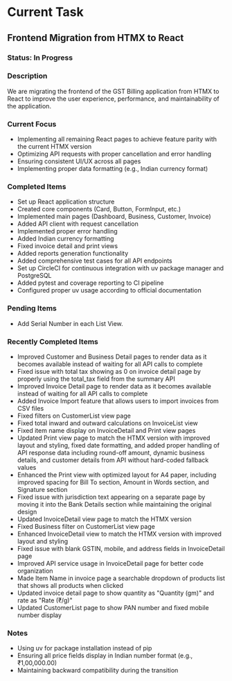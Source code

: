 # Current Task

## Frontend Migration from HTMX to React

### Status: In Progress

### Description
We are migrating the frontend of the GST Billing application from HTMX to React to improve the user experience, performance, and maintainability of the application.

### Current Focus
- Implementing all remaining React pages to achieve feature parity with the current HTMX version
- Optimizing API requests with proper cancellation and error handling
- Ensuring consistent UI/UX across all pages
- Implementing proper data formatting (e.g., Indian currency format)

### Completed Items
- Set up React application structure
- Created core components (Card, Button, FormInput, etc.)
- Implemented main pages (Dashboard, Business, Customer, Invoice)
- Added API client with request cancellation
- Implemented proper error handling
- Added Indian currency formatting
- Fixed invoice detail and print views
- Added reports generation functionality
- Added comprehensive test cases for all API endpoints
- Set up CircleCI for continuous integration with uv package manager and PostgreSQL
- Added pytest and coverage reporting to CI pipeline
- Configured proper uv usage according to official documentation

### Pending Items
- Add Serial Number in each List View.

### Recently Completed Items
- Improved Customer and Business Detail pages to render data as it becomes available instead of waiting for all API calls to complete
- Fixed issue with total tax showing as 0 on invoice detail page by properly using the total_tax field from the summary API
- Improved Invoice Detail page to render data as it becomes available instead of waiting for all API calls to complete
- Added Invoice Import feature that allows users to import invoices from CSV files
- Fixed filters on CustomerList view page
- Fixed total inward and outward calculations on InvoiceList view
- Fixed item name display on InvoiceDetail and Print view pages
- Updated Print view page to match the HTMX version with improved layout and styling, fixed date formatting, and added proper handling of API response data including round-off amount, dynamic business details, and customer details from API without hard-coded fallback values
- Enhanced the Print view with optimized layout for A4 paper, including improved spacing for Bill To section, Amount in Words section, and Signature section
- Fixed issue with jurisdiction text appearing on a separate page by moving it into the Bank Details section while maintaining the original design
- Updated InvoiceDetail view page to match the HTMX version
- Fixed Business filter on CustomerList view page
- Enhanced InvoiceDetail view to match the HTMX version with improved layout and styling
- Fixed issue with blank GSTIN, mobile, and address fields in InvoiceDetail page
- Improved API service usage in InvoiceDetail page for better code organization
- Made Item Name in invoice page a searchable dropdown of products list that shows all products when clicked
- Updated invoice detail page to show quantity as "Quantity (gm)" and rate as "Rate (₹/g)"
- Updated CustomerList page to show PAN number and fixed mobile number display

### Notes
- Using uv for package installation instead of pip
- Ensuring all price fields display in Indian number format (e.g., ₹1,00,000.00)
- Maintaining backward compatibility during the transition
